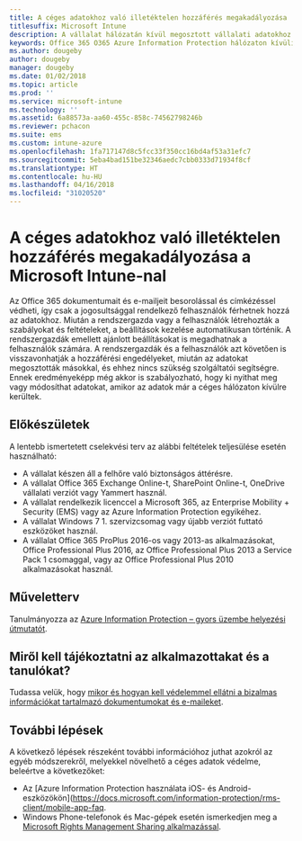 ```yaml
---
title: A céges adatokhoz való illetéktelen hozzáférés megakadályozása
titlesuffix: Microsoft Intune
description: A vállalat hálózatán kívül megosztott vállalati adatokhoz való illetéktelen hozzáférés megakadályozása a Microsoft Intune-nal.
keywords: Office 365 O365 Azure Information Protection hálózaton kívüli adatok védelme céges adatok
ms.author: dougeby
author: dougeby
manager: dougeby
ms.date: 01/02/2018
ms.topic: article
ms.prod: ''
ms.service: microsoft-intune
ms.technology: ''
ms.assetid: 6a88573a-aa60-455c-858c-74562798246b
ms.reviewer: pchacon
ms.suite: ems
ms.custom: intune-azure
ms.openlocfilehash: 1fa717147d8c5fcc33f350cc16bd4af53a31efc7
ms.sourcegitcommit: 5eba4bad151be32346aedc7cbb0333d71934f8cf
ms.translationtype: HT
ms.contentlocale: hu-HU
ms.lasthandoff: 04/16/2018
ms.locfileid: "31020520"
---
```

# <a name="prevent-unauthorized-access-to-company-data-using-microsoft-intune"></a>A céges adatokhoz való illetéktelen hozzáférés megakadályozása a Microsoft Intune-nal

Az Office 365 dokumentumait és e-mailjeit besorolással és címkézéssel védheti, így csak a jogosultsággal rendelkező felhasználók férhetnek hozzá az adatokhoz. Miután a rendszergazda vagy a felhasználók létrehozták a szabályokat és feltételeket, a beállítások kezelése automatikusan történik. A rendszergazdák emellett ajánlott beállításokat is megadhatnak a felhasználók számára. A rendszergazdák és a felhasználók azt követően is visszavonhatják a hozzáférési engedélyeket, miután az adatokat megosztották másokkal, és ehhez nincs szükség szolgáltatói segítségre. Ennek eredményeképp még akkor is szabályozható, hogy ki nyithat meg vagy módosíthat adatokat, amikor az adatok már a céges hálózaton kívülre kerültek. 

## <a name="before-you-begin"></a>Előkészületek

A lentebb ismertetett cselekvési terv az alábbi feltételek teljesülése esetén használható:
* A vállalat készen áll a felhőre való biztonságos áttérésre.
* A vállalat Office 365 Exchange Online-t, SharePoint Online-t, OneDrive vállalati verziót vagy Yammert használ.
* A vállalat rendelkezik licenccel a Microsoft 365, az Enterprise Mobility + Security (EMS) vagy az Azure Information Protection egyikéhez.
* A vállalat Windows 7 1. szervizcsomag vagy újabb verziót futtató eszközöket használ.
* A vállalat Office 365 ProPlus 2016-os vagy 2013-as alkalmazásokat, Office Professional Plus 2016, az Office Professional Plus 2013 a Service Pack 1 csomaggal, vagy az Office Professional Plus 2010 alkalmazásokat használ.

## <a name="action-plan"></a>Műveletterv

Tanulmányozza az [Azure Information Protection – gyors üzembe helyezési útmutatót](https://docs.microsoft.com/information-protection/get-started/infoprotect-quick-start-tutorial).  

## <a name="what-to-tell-employees-and-students"></a>Miről kell tájékoztatni az alkalmazottakat és a tanulókat?

Tudassa velük, hogy [mikor és hogyan kell védelemmel ellátni a bizalmas információkat tartalmazó dokumentumokat és e-maileket](https://docs.microsoft.com/information-protection/deploy-use/help-users).

## <a name="next-steps"></a>További lépések

A következő lépések részeként további információhoz juthat azokról az egyéb módszerekről, melyekkel növelhető a céges adatok védelme, beleértve a következőket: 

* Az [Azure Information Protection használata iOS- és Android-eszközökön](https://docs.microsoft.com/information-protection/rms-client/mobile-app-faq.
* Windows Phone-telefonok és Mac-gépek esetén ismerkedjen meg a [Microsoft Rights Management Sharing alkalmazással](https://technet.microsoft.com/dn451248).
